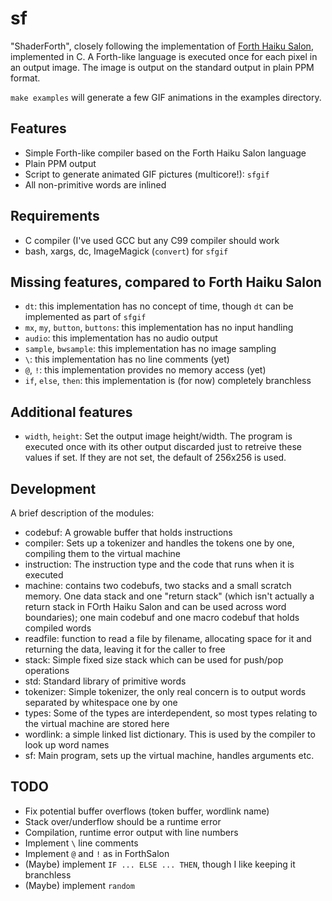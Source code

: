 sf
==

"ShaderForth", closely following the implementation of [Forth Haiku
Salon], implemented in C. A Forth-like language is executed once for
each pixel in an output image. The image is output on the standard
output in plain PPM format.

`make examples` will generate a few GIF animations in the examples
directory.

Features
--------

-   Simple Forth-like compiler based on the Forth Haiku Salon language
-   Plain PPM output
-   Script to generate animated GIF pictures (multicore!): `sfgif`
-   All non-primitive words are inlined

Requirements
------------

-   C compiler (I've used GCC but any C99 compiler should work
-   bash, xargs, dc, ImageMagick (`convert`) for `sfgif`

Missing features, compared to Forth Haiku Salon
-----------------------------------------------

-   `dt`: this implementation has no concept of time, though `dt` can be
    implemented as part of `sfgif`
-   `mx`, `my`, `button`, `buttons`: this implementation has no input
    handling
-   `audio`: this implementation has no audio output
-   `sample`, `bwsample`: this implementation has no image sampling
-   `\`: this implementation has no line comments (yet)
-   `@`, `!`: this implementation provides no memory access (yet)
-   `if`, `else`, `then`: this implementation is (for now) completely
    branchless

Additional features
-------------------

-   `width`, `height`: Set the output image height/width. The program is
    executed once with its other output discarded just to retreive these
    values if set. If they are not set, the default of 256x256 is used.

Development
-----------

A brief description of the modules:

-   codebuf: A growable buffer that holds instructions
-   compiler: Sets up a tokenizer and handles the tokens one by one,
    compiling them to the virtual machine
-   instruction: The instruction type and the code that runs when it is
    executed
-   machine: contains two codebufs, two stacks and a small scratch
    memory. One data stack and one "return stack" (which isn't actually
    a return stack in FOrth Haiku Salon and can be used across word
    boundaries); one main codebuf and one macro codebuf that holds
    compiled words
-   readfile: function to read a file by filename, allocating space for
    it and returning the data, leaving it for the caller to free
-   stack: Simple fixed size stack which can be used for push/pop
    operations
-   std: Standard library of primitive words
-   tokenizer: Simple tokenizer, the only real concern is to output
    words separated by whitespace one by one
-   types: Some of the types are interdependent, so most types relating
    to the virtual machine are stored here
-   wordlink: a simple linked list dictionary. This is used by the
    compiler to look up word names
-   sf: Main program, sets up the virtual machine, handles arguments
    etc.

TODO
----

-   Fix potential buffer overflows (token buffer, wordlink name)
-   Stack over/underflow should be a runtime error
-   Compilation, runtime error output with line numbers
-   Implement `\` line comments
-   Implement `@` and `!` as in ForthSalon
-   (Maybe) implement `IF ... ELSE ... THEN`, though I like keeping it
    branchless
-   (Maybe) implement `random`

  [Forth Haiku Salon]: https://forthsalon.appspot.com/
